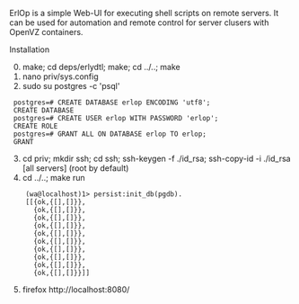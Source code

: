 ErlOp is a simple Web-UI for executing shell scripts on remote servers. It can be used for automation and remote control for server 
clusers with OpenVZ containers.

Installation

0. make; cd deps/erlydtl; make; cd ../..; make
1. nano priv/sys.config
2. sudo su postgres -c 'psql'
```
 postgres=# CREATE DATABASE erlop ENCODING 'utf8';
 CREATE DATABASE
 postgres=# CREATE USER erlop WITH PASSWORD 'erlop';
 CREATE ROLE
 postgres=# GRANT ALL ON DATABASE erlop TO erlop;
 GRANT
```
3. cd priv; mkdir ssh; cd ssh; ssh-keygen -f ./id_rsa; ssh-copy-id -i ./id_rsa \[all servers\] (root by default)
4. cd ../..; make run
```
    (wa@localhost)1> persist:init_db(pgdb).
    [[{ok,{[],[]}},
      {ok,{[],[]}},
      {ok,{[],[]}},
      {ok,{[],[]}},
      {ok,{[],[]}},
      {ok,{[],[]}},
      {ok,{[],[]}},
      {ok,{[],[]}},
      {ok,{[],[]}},
      {ok,{[],[]}}]]
```
5. firefox http://localhost:8080/


